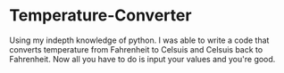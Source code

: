 # Temperature-Converter
Using my indepth knowledge of python. 
I was able to write a code that converts temperature from Fahrenheit to Celsuis and Celsuis back to Fahrenheit.  Now all you have to do is input your values and you're good.
